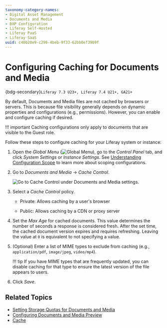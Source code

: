 ```yaml
---
taxonomy-category-names:
- Digital Asset Management
- Documents and Media
- DXP Configuration
- Liferay Self-Hosted
- Liferay PaaS
- Liferay SaaS
uuid: c40b20e9-c296-4beb-9f33-62bb0ef39b9f
---
```


# Configuring Caching for Documents and Media

{bdg-secondary}`Liferay 7.3 U23+, Liferay 7.4 U21+, GA21+`

By default, Documents and Media files are not cached by browsers or servers. This is because file visibility generally depends on dynamic properties and configurations (e.g., permissions). However, you can enable and configure caching if desired.

!!! important
    Caching configurations only apply to documents that are visible to the Guest role.

Follow these steps to configure caching for your Liferay system or instance:

1. Open the *Global Menu* (![Global Menu](../../../images/icon-applications-menu.png)), go to the *Control Panel* tab, and click *System Settings* or *Instance Settings*. See [Understanding Configuration Scope](../../../system-administration/configuring-liferay/understanding-configuration-scope.md) to learn more about scoping configurations.

1. Go to *Documents and Media* &rarr; *Cache Control*.

   ![Go to Cache Control under Documents and Media settings.](./configuring-cache-control-for-documents-and-media/images/01.png)

1. Select a *Cache Control* policy.

   - Private: Allows caching by a user's browser

   - Public: Allows caching by a CDN or proxy server

1. Set the *Max Age* for cached documents. This value determines the number of seconds a response is considered fresh. After the set time, the cached document version expires and requires refreshing. Leaving the value at `0` is equivalent to not specifying a value.

1. (Optional) Enter a list of MIME types to exclude from caching (e.g., `application/pdf`, `image/jpeg`, `video/mp4`).

   !!! tip
       If you have MIME types that are frequently updated, you can disable caching for that type to ensure the latest version of the file appears to users.

1. Click *Save*.

## Related Topics

- [Setting Storage Quotas for Documents and Media](./setting-storage-quotas-for-documents-and-media.md)
- [Configuring Documents and Media Preview](./configuring-documents-and-media-previews.md)
- [Cache](../../../liferay-development/building-applications/data-frameworks/cache.md)
